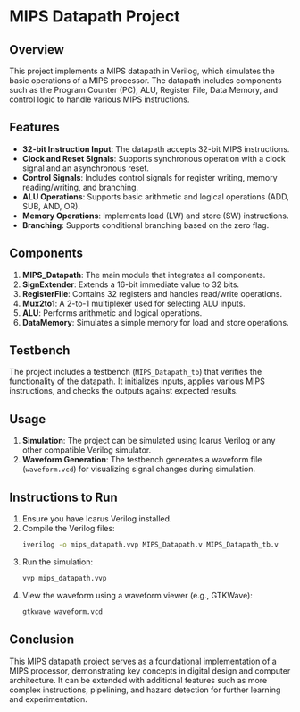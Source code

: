# MIPS Datapath Project

## Overview
This project implements a MIPS datapath in Verilog, which simulates the basic operations of a MIPS processor. The datapath includes components such as the Program Counter (PC), ALU, Register File, Data Memory, and control logic to handle various MIPS instructions.

## Features
- **32-bit Instruction Input**: The datapath accepts 32-bit MIPS instructions.
- **Clock and Reset Signals**: Supports synchronous operation with a clock signal and an asynchronous reset.
- **Control Signals**: Includes control signals for register writing, memory reading/writing, and branching.
- **ALU Operations**: Supports basic arithmetic and logical operations (ADD, SUB, AND, OR).
- **Memory Operations**: Implements load (LW) and store (SW) instructions.
- **Branching**: Supports conditional branching based on the zero flag.

## Components
1. **MIPS_Datapath**: The main module that integrates all components.
2. **SignExtender**: Extends a 16-bit immediate value to 32 bits.
3. **RegisterFile**: Contains 32 registers and handles read/write operations.
4. **Mux2to1**: A 2-to-1 multiplexer used for selecting ALU inputs.
5. **ALU**: Performs arithmetic and logical operations.
6. **DataMemory**: Simulates a simple memory for load and store operations.

## Testbench
The project includes a testbench (`MIPS_Datapath_tb`) that verifies the functionality of the datapath. It initializes inputs, applies various MIPS instructions, and checks the outputs against expected results.

## Usage
1. **Simulation**: The project can be simulated using Icarus Verilog or any other compatible Verilog simulator.
2. **Waveform Generation**: The testbench generates a waveform file (`waveform.vcd`) for visualizing signal changes during simulation.

## Instructions to Run
1. Ensure you have Icarus Verilog installed.
2. Compile the Verilog files:
   ```bash
   iverilog -o mips_datapath.vvp MIPS_Datapath.v MIPS_Datapath_tb.v
3. Run the simulation:
   ```bash
   vvp mips_datapath.vvp
4. View the waveform using a waveform viewer (e.g., GTKWave):
   ```bash
   gtkwave waveform.vcd

## Conclusion
This MIPS datapath project serves as a foundational implementation of a MIPS processor, demonstrating key concepts in digital design and computer architecture. It can be extended with additional features such as more complex instructions, pipelining, and hazard detection for further learning and experimentation.
   
   
   
